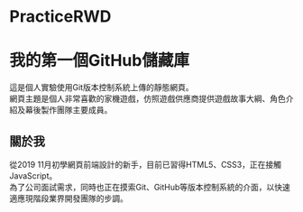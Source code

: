 # PracticeRWD
<div>
 <h1>我的第一個GitHub儲藏庫</h1>
 這是個人實驗使用Git版本控制系統上傳的靜態網頁。<br>
  網頁主題是個人非常喜歡的家機遊戲，仿照遊戲供應商提供遊戲故事大綱、角色介紹及幕後製作團隊主要成員。
</div>

  ## 關於我
  <div>
從2019 11月初學網頁前端設計的新手，目前已習得HTML5、CSS3，正在接觸JavaScript。<br>
為了公司面試需求，同時也正在摸索Git、GitHub等版本控制系統的介面，以快速適應現階段業界開發團隊的步調。<br>
  
  
  </div>
